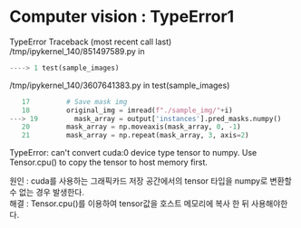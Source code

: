 # Computer vision : TypeError1 

TypeError    Traceback (most recent call last)  
/tmp/ipykernel_140/851497589.py in <module>  
  ```python
----> 1 test(sample_images)
  ```

/tmp/ipykernel_140/3607641383.py in test(sample_images)  
    
  ```python
     17         # Save mask img  
     18         original_img = imread(f"./sample_img/"+i)  
---> 19         mask_array = output['instances'].pred_masks.numpy()  
     20         mask_array = np.moveaxis(mask_array, 0, -1)  
     21         mask_array = np.repeat(mask_array, 3, axis=2)  
  ```
  
TypeError: can't convert cuda:0 device type tensor to numpy. Use Tensor.cpu() to copy the tensor to host memory first.
    
    
 원인 : cuda를 사용하는 그래픽카드 저장 공간에서의 tensor 타입을 numpy로 변환할 수 없는 경우 발생한다.  
 해결 : Tensor.cpu()를 이용하여 tensor값을 호스트 메모리에 복사 한 뒤 사용해야한다. 
